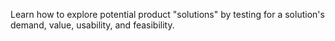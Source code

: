 Learn how to explore potential product "solutions" by testing for a solution's demand, value, usability, and feasibility.
<!-- more -->